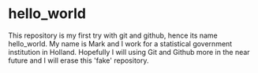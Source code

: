 # hello_world

This repository is my first try with git and github, hence its name hello_world.
My name is Mark and I work for a statistical government institution in Holland.
Hopefully I will using Git and Github more in the near future and I will erase this 'fake' repository.
